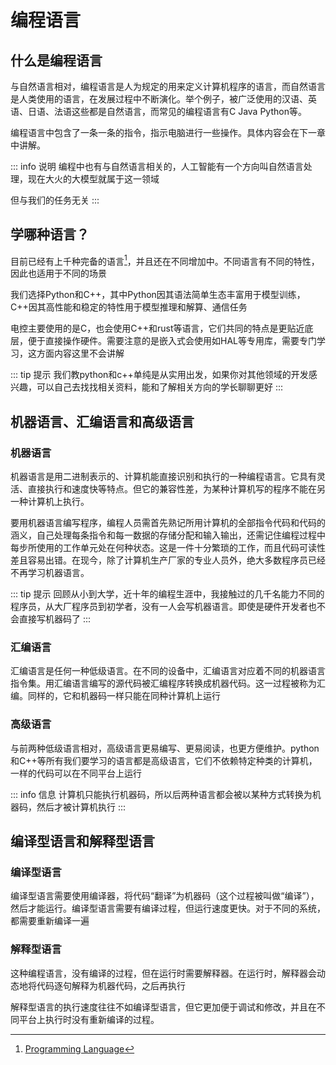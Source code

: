 # 编程语言
## 什么是编程语言

与自然语言相对，编程语言是人为规定的用来定义计算机程序的语言，而自然语言是人类使用的语言，在发展过程中不断演化。举个例子，被广泛使用的汉语、英语、日语、法语这些都是自然语言，而常见的编程语言有C Java Python等。

编程语言中包含了一条一条的指令，指示电脑进行一些操作。具体内容会在下一章中讲解。

::: info 说明
编程中也有与自然语言相关的，人工智能有一个方向叫自然语言处理，现在大火的大模型就属于这一领域

但与我们的任务无关
:::

## 学哪种语言？
目前已经有上千种完备的语言[^1]，并且还在不同增加中。不同语言有不同的特性，因此也适用于不同的场景

[^1]: [Programming Language](https://en.wikipedia.org/wiki/Programming_language)

我们选择Python和C++，其中Python因其语法简单生态丰富用于模型训练，C++因其高性能和稳定的特性用于模型推理和解算、通信任务

电控主要使用的是C，也会使用C++和rust等语言，它们共同的特点是更贴近底层，便于直接操作硬件。需要注意的是嵌入式会使用如HAL等专用库，需要专门学习，这方面内容这里不会讲解

::: tip 提示
我们教python和c++单纯是从实用出发，如果你对其他领域的开发感兴趣，可以自己去找找相关资料，能和了解相关方向的学长聊聊更好
:::

## 机器语言、汇编语言和高级语言
### 机器语言
机器语言是用二进制表示的、计算机能直接识别和执行的一种编程语言。它具有灵活、直接执行和速度快等特点。但它的兼容性差，为某种计算机写的程序不能在另一种计算机上执行。

要用机器语言编写程序，编程人员需首先熟记所用计算机的全部指令代码和代码的涵义，自己处理每条指令和每一数据的存储分配和输入输出，还需记住编程过程中每步所使用的工作单元处在何种状态。这是一件十分繁琐的工作，而且代码可读性差且容易出错。在现今，除了计算机生产厂家的专业人员外，绝大多数程序员已经不再学习机器语言。 

::: tip 提示
回顾从小到大学，近十年的编程生涯中，我接触过的几千名能力不同的程序员，从大厂程序员到初学者，没有一人会写机器语言。即使是硬件开发者也不会直接写机器码了
:::

### 汇编语言
汇编语言是任何一种低级语言。在不同的设备中，汇编语言对应着不同的机器语言指令集。用汇编语言编写的源代码被汇编程序转换成机器代码。这一过程被称为汇编。同样的，它和机器码一样只能在同种计算机上运行

### 高级语言
与前两种低级语言相对，高级语言更易编写、更易阅读，也更方便维护。python和C++等所有我们要学习的语言都是高级语言，它们不依赖特定种类的计算机，一样的代码可以在不同平台上运行

::: info 信息
计算机只能执行机器码，所以后两种语言都会被以某种方式转换为机器码，然后才被计算机执行
:::

## 编译型语言和解释型语言
### 编译型语言
编译型语言需要使用编译器，将代码“翻译”为机器码（这个过程被叫做“编译”），然后才能运行。编译型语言需要有编译过程，但运行速度更快。对于不同的系统，都需要重新编译一遍

### 解释型语言
这种编程语言，没有编译的过程，但在运行时需要解释器。在运行时，解释器会动态地将代码逐句解释为机器代码，之后再执行

解释型语言的执行速度往往不如编译型语言，但它更加便于调试和修改，并且在不同平台上执行时没有重新编译的过程。
